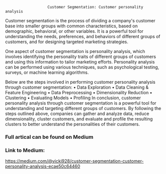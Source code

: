                        Customer Segmentation: Customer personality analysis

Customer segmentation is the process of dividing a company's customer base into smaller groups with common characteristics, based on demographic, behavioral, or other variables. It is a powerful tool for understanding the needs, preferences, and behaviors of different groups of customers, and for designing targeted marketing strategies.

One aspect of customer segmentation is personality analysis, which involves identifying the personality traits of different groups of customers and using this information to tailor marketing efforts. Personality analysis can be performed using various techniques, such as psychological testing, surveys, or machine learning algorithms.

Below are the steps involved in performing customer personality analysis through customer segmentation:
                 •  Data Exploration
                 •  Data Cleaning & Feature Engineering
                 •	Data Preprocessing
                 •	Dimensionality Reduction
                 •	Clustering
                 •	Evaluating Models
                 •	Profiling
In conclusion, customer personality analysis through customer segmentation is a powerful tool for understanding and targeting different groups of customers. By following the steps outlined above, companies can gather and analyze data, reduce dimensionality, cluster customers, and evaluate and profile the resulting clusters to better understand the personalities of their customers.



### Full artical can be found on Medium 

### Link to Medium: 

https://medium.com/@vicki928/customer-segmentation-customer-personality-analysis-ecae50c64460
